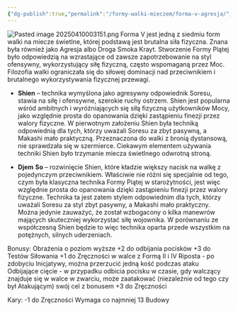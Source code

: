 ```yaml
---
{"dg-publish":true,"permalink":"/formy-walki-mieczem/forma-v-agresja/","dgPassFrontmatter":true}
---
```


![Pasted image 20250410003151.png](/img/user/6%20Obrazy/Pasted%20image%2020250410003151.png)
Forma V jest jedną z siedmiu form walki na miecze świetlne, której podstawą jest brutalna siła fizyczna. Znana była również jako Agresja albo Droga Smoka Krayt. Stworzenie Formy Piątej było odpowiedzią na wzrastające od zawsze zapotrzebowanie na styl ofensywny, wykorzystujący siłę fizyczną, często wspomaganą przez Moc. Filozofia walki ograniczała się do siłowej dominacji nad przeciwnikiem i brutalnego wykorzystywania fizycznej przewagi.

- **Shien** – technika wymyślona jako agresywny odpowiednik Soresu, stawia na siłę i ofensywne, szerokie ruchy ostrzem. Shien jest popularna wśród ambitnych i wyróżniających się siłą fizyczną użytkowników Mocy, jako względnie prosta do opanowania dzięki zastąpieniu finezji przez walory fizyczne. W pierwotnym założeniu Shien była techniką odpowiednią dla tych, którzy uważali Soresu za zbyt pasywną, a Makashi mało praktyczną. Przeznaczona do walki z bronią dystansową, nie sprawdzała się w szermierce. Ciekawym elementem używania techniki Shien było trzymanie miecza świetlnego odwrotną stroną.

- **Djem** **So** – rozwinięcie Shien, które kładzie większy nacisk na walkę z pojedynczym przeciwnikiem. Właściwie nie różni się specjalnie od tego, czym była klasyczna technika Formy Piątej w starożytności, jest więc względnie prosta do opanowania dzięki zastąpieniu finezji przez walory fizyczne. Technika ta jest zatem stylem odpowiednim dla tych, którzy uważali Soresu za styl zbyt pasywny, a Makashi mało praktyczny. Można jedynie zauważyć, że został wzbogacony o kilka manewrów mających skuteczniej wykorzystać siłę wojownika. W porównaniu ze współczesną Shien będzie to więc technika oparta przede wszystkim na potężnych, silnych uderzeniach.


Bonusy:
Obrażenia o poziom wyższe
+2 do odbijania pocisków
+3 do Testów Siłowania
+1 do Zręczności w walce z Formą II i IV
Riposta - po zdobyciu Inicjatywy, można przerzucić jedną kość podczas ataku
Odbijające cięcie - w przypadku odbicia pocisku w czasie, gdy walczący znajduje się w walce w zwarciu, może zaatakować (niezależnie od tego czy był Atakującym) swój cel z bonusem +3 do Zręczności

Kary:
-1 do Zręczności
Wymaga co najmniej 13 Budowy